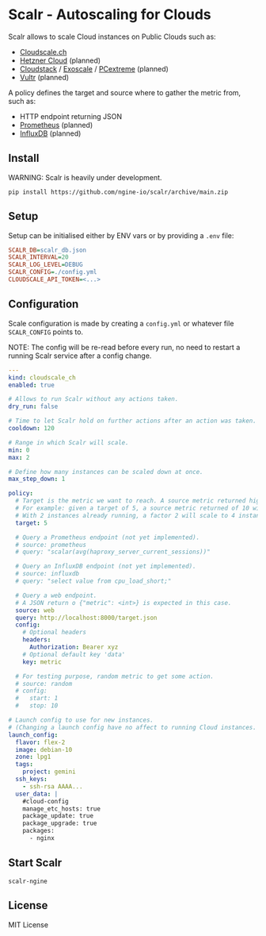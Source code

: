 # Scalr - Autoscaling for Clouds

Scalr allows to scale Cloud instances on Public Clouds such as:

- [Cloudscale.ch](https://www.cloudscale.ch/)
- [Hetzner Cloud](https://www.hetzner.com/cloud) (planned)
- [Cloudstack](https://cloudstack.apache.org) / [Exoscale](https://www.exoscale.com) / [PCextreme](https://www.pcextreme.com) (planned)
- [Vultr](https://www.vultr.com) (planned)

A policy defines the target and source where to gather the metric from, such as:

- HTTP endpoint returning JSON
- [Prometheus](https://prometheus.io) (planned)
- [InfluxDB](https://www.influxdata.com/) (planned)

## Install

WARNING: Scalr is heavily under development.

```shell
pip install https://github.com/ngine-io/scalr/archive/main.zip
```

## Setup

Setup can be initialised either by ENV vars or by providing a `.env` file:

```ini
SCALR_DB=scalr_db.json
SCALR_INTERVAL=20
SCALR_LOG_LEVEL=DEBUG
SCALR_CONFIG=./config.yml
CLOUDSCALE_API_TOKEN=<...>
```

## Configuration

Scale configuration is made by creating a `config.yml` or whatever file `SCALR_CONFIG` points to.

NOTE: The config will be re-read before every run, no need to restart a running Scalr service after a config change.

```yaml
---
kind: cloudscale_ch
enabled: true

# Allows to run Scalr without any actions taken.
dry_run: false

# Time to let Scalr hold on further actions after an action was taken.
cooldown: 120

# Range in which Scalr will scale.
min: 0
max: 2

# Define how many instances can be scaled down at once.
max_step_down: 1

policy:
  # Target is the metric we want to reach. A source metric returned higher than this target will result in scaling up, a lower to scaling down.
  # For example: given a target of 5, a source metric returned of 10 will results in a scaling factor 2.0.
  # With 2 instances already running, a factor 2 will scale to 4 instances (2 x 2.0), except the max allow instances is lower than 4.
  target: 5

  # Query a Prometheus endpoint (not yet implemented).
  # source: prometheus
  # query: "scalar(avg(haproxy_server_current_sessions))"

  # Query an InfluxDB endpoint (not yet implemented).
  # source: influxdb
  # query: "select value from cpu_load_short;"

  # Query a web endpoint.
  # A JSON return o {"metric": <int>} is expected in this case.
  source: web
  query: http://localhost:8000/target.json
  config:
    # Optional headers
    headers:
      Authorization: Bearer xyz
    # Optional default key 'data'
    key: metric

  # For testing purpose, random metric to get some action.
  # source: random
  # config:
  #   start: 1
  #   stop: 10

# Launch config to use for new instances.
# (Changing a launch config have no affect to running Cloud instances. But this may change in the future.)
launch_config:
  flavor: flex-2
  image: debian-10
  zone: lpg1
  tags:
    project: gemini
  ssh_keys:
    - ssh-rsa AAAA...
  user_data: |
    #cloud-config
    manage_etc_hosts: true
    package_update: true
    package_upgrade: true
    packages:
      - nginx
```

## Start Scalr

```shell
scalr-ngine
```

## License

MIT License
